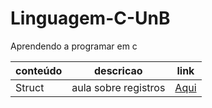 # Linguagem-C-UnB

Aprendendo a programar em c 

|conteúdo| descricao|link|
|-|-|-|
|Struct| aula sobre registros|[Aqui](./registro.md)|
